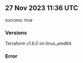## 27 Nov 2023 11:36 UTC

success: true

### Versions

Terraform v1.6.0 on linux_amd64

### Error




